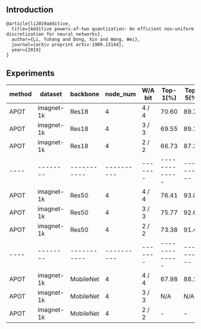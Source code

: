 ## Introduction
```
@article{li2019additive,
  title={Additive powers-of-two quantization: An efficient non-uniform discretization for neural networks},
  author={Li, Yuhang and Dong, Xin and Wang, Wei},
  journal={arXiv preprint arXiv:1909.13144},
  year={2019}
}
```

## Experiments

| method | dataset | backbone | node_num |W/A bit| Top-1(%)  | Top-5(%) | BS | CFG|
|--------|---------|----------|----------|-------|-----------|----------|----|----|
| APOT  |imagnet-1k |Res18   | 4   |  4 / 4|   70.60     |  89.71    |128  |[cfg](./res18/config3_res18_apot_m2_64_4w4f.py)  |
| APOT  |imagnet-1k |Res18   | 4    |  3 / 3|   69.55     |  89.12    |128 |[cfg](./res18/config2_res18_apot_m2_64_3w3f.py)  |
| APOT  |imagnet-1k |Res18   | 4    |  2 / 2|   66.73     |  87.38    |128  |[cfg](./res18/config1_res18_apot_m2_64_2w2f.py)  |  
|----|--------|-----------|----------|-------|-------------|----------|---|------------|
| APOT  |imagnet-1k |Res50   | 4    |  4 / 4| 76.41  | 93.09 |32  |[cfg](./res50/config3_res50_apot_m4_32_4w4f.py)  |
| APOT  |imagnet-1k |Res50   | 4    |  3 / 3|   75.77   |  92.60       |32  |[cfg](./res50/config2_res50_apot_m4_32_3w3f.py)  |
| APOT  |imagnet-1k |Res50   | 4    |  2 / 2|   73.38  |    91.41  |32  |[cfg](./res50/config1_res50_apot_m4_32_2w2f.py)  | 
|----|--------|-----------|----------|-------|-------------|----------|---|------------|
| APOT  |imagnet-1k |MobileNet   | 4     |  4 / 4|  67.98   |  88.16   |32  |[cfg](./mobilenetv2/config3_mobilenetv2_apot_m4_64_4w4f.py)  |
| APOT  |imagnet-1k |MobileNet   | 4    |  3 / 3|  N/A  |  N/A   |32  |[cfg](./mobilenetv2/config2_mobilenetv2_apot_m4_64_3w3f.py)    |
| APOT  |imagnet-1k |MobileNet   | 4    |  2 / 2|  -  |  -   |32  |-   | 
